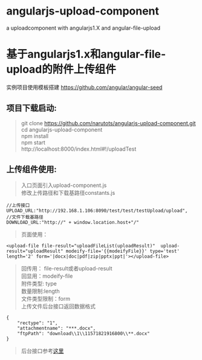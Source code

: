 # angularjs-upload-component
a uploadcomponent with angularjs1.X and angular-file-upload

基于angularjs1.x和angular-file-upload的附件上传组件 
==================================================
实例项目使用模板搭建 https://github.com/angular/angular-seed   

项目下载启动:<br>
--
 >git clone https://github.com/narutots/angularjs-upload-component.git<br>
 >cd angularjs-upload-component<br>
 >npm install<br>
 >npm start<br>
 >http://localhost:8000/index.html#!/uploadTest<br>
 
上传组件使用:<br>
--
>入口页面引入upload-component.js<br>
>修改上传路径和下载基路径constants.js
```
//上传接口
UPLOAD_URL:"http://192.168.1.106:8090/test/test/testUpload/upload",  
//文件下载基路径
DOWNLOAD_URL:"http://" + window.location.host+"/"				 
```
>页面使用：
```
<upload-file file-result="uploadFileList(uploadResult)"  upload-result="uploadResult" modeify-file='{{modeifyFile}}' type='test' length='2' form='|docx|doc|pdf|zip|pptx|ppt|'></upload-file>
```
> 回传用： file-result或者upload-result<br> 
>回显用：modeify-file <br> 
>附件类型: type<br> 
>数量限制:length<br> 
>文件类型限制：form<br> 
>上传文件后台接口返回数据格式
```
{
	"rectype": "1",
	"attachmentname": "***.docx",
	"ftpPath": "download\\1\\11571821916800\\**.docx"
}
```
>后台接口参考[这里](https://blog.csdn.net/narutots/article/details/78481475)
